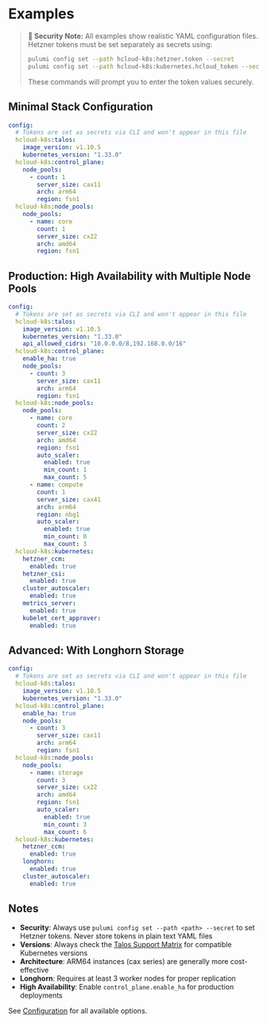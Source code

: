 # Examples

> **🔐 Security Note:** All examples show realistic YAML configuration files. Hetzner tokens must be set separately as secrets using:
>
> ```sh
> pulumi config set --path hcloud-k8s:hetzner.token --secret
> pulumi config set --path hcloud-k8s:kubernetes.hcloud_token --secret
> ```
>
> These commands will prompt you to enter the token values securely.

## Minimal Stack Configuration

```yaml
config:
  # Tokens are set as secrets via CLI and won't appear in this file
  hcloud-k8s:talos:
    image_version: v1.10.5
    kubernetes_version: "1.33.0"
  hcloud-k8s:control_plane:
    node_pools:
      - count: 1
        server_size: cax11
        arch: arm64
        region: fsn1
  hcloud-k8s:node_pools:
    node_pools:
      - name: core
        count: 1
        server_size: cx22
        arch: amd64
        region: fsn1
```

## Production: High Availability with Multiple Node Pools

```yaml
config:
  # Tokens are set as secrets via CLI and won't appear in this file
  hcloud-k8s:talos:
    image_version: v1.10.5
    kubernetes_version: "1.33.0"
    api_allowed_cidrs: "10.0.0.0/8,192.168.0.0/16"
  hcloud-k8s:control_plane:
    enable_ha: true
    node_pools:
      - count: 3
        server_size: cax11
        arch: arm64
        region: fsn1
  hcloud-k8s:node_pools:
    node_pools:
      - name: core
        count: 2
        server_size: cx22
        arch: amd64
        region: fsn1
        auto_scaler:
          enabled: true
          min_count: 1
          max_count: 5
      - name: compute
        count: 1
        server_size: cax41
        arch: arm64
        region: nbg1
        auto_scaler:
          enabled: true
          min_count: 0
          max_count: 3
  hcloud-k8s:kubernetes:
    hetzner_ccm:
      enabled: true
    hetzner_csi:
      enabled: true
    cluster_autoscaler:
      enabled: true
    metrics_server:
      enabled: true
    kubelet_cert_approver:
      enabled: true
```

## Advanced: With Longhorn Storage

```yaml
config:
  # Tokens are set as secrets via CLI and won't appear in this file
  hcloud-k8s:talos:
    image_version: v1.10.5
    kubernetes_version: "1.33.0"
  hcloud-k8s:control_plane:
    enable_ha: true
    node_pools:
      - count: 3
        server_size: cax11
        arch: arm64
        region: fsn1
  hcloud-k8s:node_pools:
    node_pools:
      - name: storage
        count: 3
        server_size: cx22
        arch: amd64
        region: fsn1
        auto_scaler:
          enabled: true
          min_count: 3
          max_count: 6
  hcloud-k8s:kubernetes:
    hetzner_ccm:
      enabled: true
    longhorn:
      enabled: true
    cluster_autoscaler:
      enabled: true
```

## Notes

- **Security**: Always use `pulumi config set --path <path> --secret` to set Hetzner tokens. Never store tokens in plain text YAML files
- **Versions**: Always check the [Talos Support Matrix](https://www.talos.dev/v1.10/introduction/support-matrix/) for compatible Kubernetes versions
- **Architecture**: ARM64 instances (cax series) are generally more cost-effective
- **Longhorn**: Requires at least 3 worker nodes for proper replication
- **High Availability**: Enable `control_plane.enable_ha` for production deployments

See [Configuration](configuration.md) for all available options.
